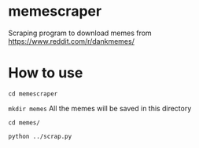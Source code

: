 # memescraper

Scraping program to download memes from https://www.reddit.com/r/dankmemes/

# How to use #

`cd memescraper`

`mkdir memes` All the memes will be saved in this directory

`cd memes/`

`python ../scrap.py`
